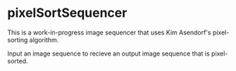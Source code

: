 # pixelSortSequencer
This is a work-in-progress image sequencer that uses Kim Asendorf's pixel-sorting algorithm. 

Input an image sequence to recieve an output image sequence that is pixel-sorted. 
